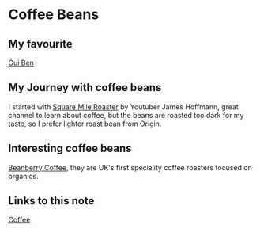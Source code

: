 # Coffee Beans

## My favourite

[Gui Ben](tasted-coffee-beans.md#gui-ben)

## My Journey with coffee beans

I started with [Square Mile Roaster](https://shop.squaremilecoffee.com/) by Youtuber James Hoffmann, great channel to learn about coffee, but the beans are roasted too dark for my taste, so I prefer lighter roast bean from Origin.

## Interesting coffee beans

[Beanberry Coffee](https://www.beanberrycoffee.com/), they are UK's first speciality coffee roasters focused on organics.
## Links to this note

[Coffee](index-coffee.md)


